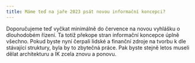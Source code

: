 ```yaml
---
title: Máme teď na jaře 2023 psát novou informační koncepci?
---
```


Doporučujeme teď vyčkat minimálně do července na novou vyhlášku o dlouhodobém řízení. Ta totiž překope stran informační koncepce úplně všechno. Pokud byste nyní čerpali lidské a finanční zdroje na tvorbu k dle stávající struktury, byla by to zbytečná práce. Pak byste stejně letos museli dělat architekturu a IK zcela znovu a ponovu.